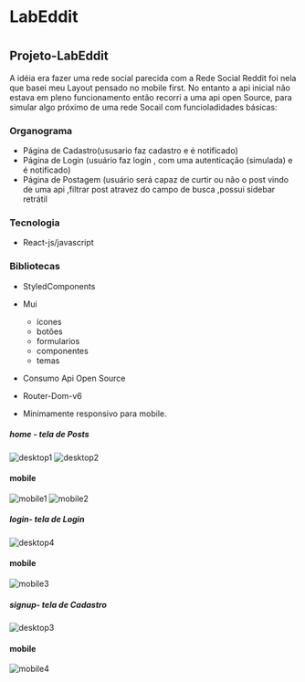 #  <h1> LabEddit
#  <h2>Projeto-LabEddit

A idéia era fazer uma rede social parecida com a Rede Social Reddit foi nela que basei meu Layout pensado no mobile first.
No entanto a api inicial não estava em pleno funcionamento então recorri a uma api open Source, para simular algo próximo de uma rede Socail com funcioladidades básicas:

### Organograma

* Página de Cadastro(ususario faz cadastro e é notificado)
* Página de Login (usuário faz login , com uma autenticação (simulada) e é notificado)
* Página de Postagem (usuário  será capaz de curtir ou não o post vindo de uma api ,filtrar post atravez do campo de busca ,possui sidebar retrátil 

### Tecnologia
* React-js/javascript
### Bibliotecas
* StyledComponents
* Mui
    * ícones 
    * botões
    * formularios
    * componentes
    * temas
    
* Consumo Api Open Source
* Router-Dom-v6
* Minimamente responsivo para mobile.

##### home - tela de Posts
![desktop1](https://user-images.githubusercontent.com/94709800/204066485-fa717a87-5141-4865-b61f-4d93dcf0ec12.png)
![desktop2](https://user-images.githubusercontent.com/94709800/204066497-6c6eaa71-bb7e-4853-a37e-43ff4cd85720.png)
#### mobile
![mobile1](https://user-images.githubusercontent.com/94709800/204066573-fa275303-6372-4629-90ac-cc1f021bcb2f.png)
![mobile2](https://user-images.githubusercontent.com/94709800/204066575-f56525be-3221-496b-bc1c-9e2b775b21e4.png)
##### login- tela de Login
![desktop4](https://user-images.githubusercontent.com/94709800/204066536-f55a8256-7aab-4ab9-b0d5-31e1b0e4ec5a.png)
#### mobile
![mobile3](https://user-images.githubusercontent.com/94709800/204066632-b348cbd2-81fa-4815-88bd-3d5893bd3978.png)
##### signup- tela de Cadastro
![desktop3](https://user-images.githubusercontent.com/94709800/204066556-848f4cae-7b7a-42fb-8e1f-8db2e54a4a07.png)
#### mobile
![mobile4](https://user-images.githubusercontent.com/94709800/204066638-3ac066f1-3780-4304-9f61-7eadf951a673.png)
  
